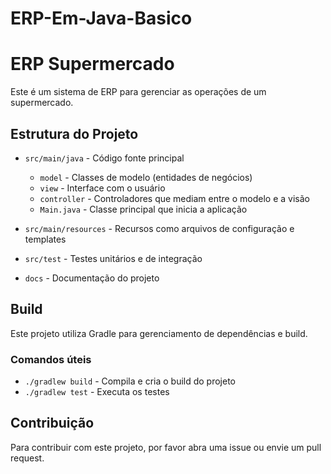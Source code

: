 # ERP-Em-Java-Basico

# ERP Supermercado

Este é um sistema de ERP para gerenciar as operações de um supermercado.

## Estrutura do Projeto

- `src/main/java` - Código fonte principal
  - `model` - Classes de modelo (entidades de negócios)
  - `view` - Interface com o usuário
  - `controller` - Controladores que mediam entre o modelo e a visão
  - `Main.java` - Classe principal que inicia a aplicação

- `src/main/resources` - Recursos como arquivos de configuração e templates

- `src/test` - Testes unitários e de integração

- `docs` - Documentação do projeto

## Build

Este projeto utiliza Gradle para gerenciamento de dependências e build.

### Comandos úteis

- `./gradlew build` - Compila e cria o build do projeto
- `./gradlew test` - Executa os testes

## Contribuição

Para contribuir com este projeto, por favor abra uma issue ou envie um pull request.

